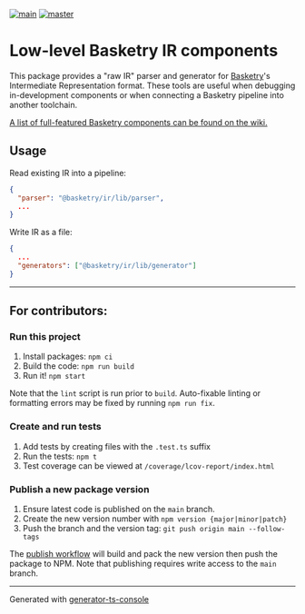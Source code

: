 [![main](https://github.com/basketry/ir/workflows/build/badge.svg?branch=main&event=push)](https://github.com/basketry/ir/actions?query=workflow%3Abuild+branch%3Amain+event%3Apush)
[![master](https://img.shields.io/npm/v/@basketry/ir)](https://www.npmjs.com/package/@basketry/ir)

# Low-level Basketry IR components

This package provides a "raw IR" parser and generator for [Basketry](https://github.com/basketry/basketry)'s Intermediate Representation format. These tools are useful when debugging in-development components or when connecting a Basketry pipeline into another toolchain.

[A list of full-featured Basketry components can be found on the wiki.](https://github.com/basketry/basketry/wiki#components)

## Usage

Read existing IR into a pipeline:

```json
{
  "parser": "@basketry/ir/lib/parser",
  ...
}
```

Write IR as a file:

```json
{
  ...
  "generators": ["@basketry/ir/lib/generator"]
}
```

---

## For contributors:

### Run this project

1.  Install packages: `npm ci`
1.  Build the code: `npm run build`
1.  Run it! `npm start`

Note that the `lint` script is run prior to `build`. Auto-fixable linting or formatting errors may be fixed by running `npm run fix`.

### Create and run tests

1.  Add tests by creating files with the `.test.ts` suffix
1.  Run the tests: `npm t`
1.  Test coverage can be viewed at `/coverage/lcov-report/index.html`

### Publish a new package version

1. Ensure latest code is published on the `main` branch.
1. Create the new version number with `npm version {major|minor|patch}`
1. Push the branch and the version tag: `git push origin main --follow-tags`

The [publish workflow](https://github.com/basketry/ir/actions/workflows/publish.yml) will build and pack the new version then push the package to NPM. Note that publishing requires write access to the `main` branch.

---

Generated with [generator-ts-console](https://www.npmjs.com/package/generator-ts-console)

